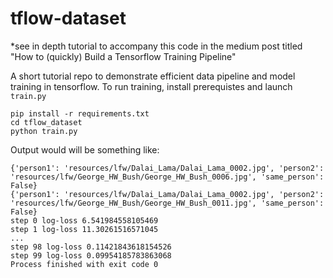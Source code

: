 # tflow-dataset

*see in depth tutorial to accompany this code in the medium post titled "How to (quickly) Build a Tensorflow Training Pipeline"

A short tutorial repo to demonstrate efficient data pipeline and model training in tensorflow. To run training, install prerequistes and launch `train.py`

```
pip install -r requirements.txt
cd tflow_dataset 
python train.py
```

Output would will be something like:

```
{'person1': 'resources/lfw/Dalai_Lama/Dalai_Lama_0002.jpg', 'person2': 'resources/lfw/George_HW_Bush/George_HW_Bush_0006.jpg', 'same_person': False}
{'person1': 'resources/lfw/Dalai_Lama/Dalai_Lama_0002.jpg', 'person2': 'resources/lfw/George_HW_Bush/George_HW_Bush_0011.jpg', 'same_person': False}
step 0 log-loss 6.541984558105469
step 1 log-loss 11.30261516571045
...
step 98 log-loss 0.11421843618154526
step 99 log-loss 0.09954185783863068
Process finished with exit code 0
```
